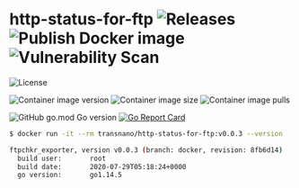 # http-status-for-ftp ![Releases](https://github.com/transnano/http-status-for-ftp/workflows/Releases/badge.svg) ![Publish Docker image](https://github.com/transnano/http-status-for-ftp/workflows/Publish%20Docker%20image/badge.svg) ![Vulnerability Scan](https://github.com/transnano/http-status-for-ftp/workflows/Vulnerability%20Scan/badge.svg)

![License](https://img.shields.io/github/license/transnano/http-status-for-ftp?style=flat)

![Container image version](https://img.shields.io/docker/v/transnano/http-status-for-ftp?style=flat)
![Container image size](https://img.shields.io/docker/image-size/transnano/http-status-for-ftp/latest?style=flat)
![Container image pulls](https://img.shields.io/docker/pulls/transnano/http-status-for-ftp?style=flat)

![GitHub go.mod Go version](https://img.shields.io/github/go-mod/go-version/transnano/http-status-for-ftp)
[![Go Report Card](https://goreportcard.com/badge/github.com/transnano/http-status-for-ftp)](https://goreportcard.com/report/github.com/transnano/http-status-for-ftp)

```sh
$ docker run -it --rm transnano/http-status-for-ftp:v0.0.3 --version

ftpchkr_exporter, version v0.0.3 (branch: docker, revision: 8fb6d14)
  build user:       root
  build date:       2020-07-29T05:18:24+0000
  go version:       go1.14.5
```
